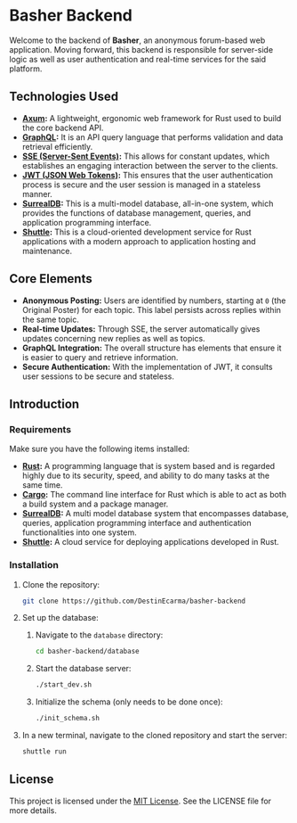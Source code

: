 # Basher Backend

Welcome to the backend of **Basher**, an anonymous forum-based web application. Moving forward, this backend is responsible for server-side logic as well as user authentication and real-time services for the said platform.

## Technologies Used

- **[Axum](https://github.com/tokio-rs/axum):** A lightweight, ergonomic web framework for Rust used to build the core backend API.
- **[GraphQL](https://graphql.org):** It is an API query language that performs validation and data retrieval efficiently.
- **[SSE (Server-Sent Events)](https://developer.mozilla.org/en-US/docs/Web/API/Server-sent_events):** This allows for constant updates, which establishes an engaging interaction between the server to the clients.
- **[JWT (JSON Web Tokens)](https://jwt.io):** This ensures that the user authentication process is secure and the user session is managed in a stateless manner.
- **[SurrealDB](https://surrealdb.com/):** This is a multi-model database, all-in-one system, which provides the functions of database management, queries, and application programming interface.
- **[Shuttle](https://www.shuttle.dev/):** This is a cloud-oriented development service for Rust applications with a modern approach to application hosting and maintenance.

## Core Elements

- **Anonymous Posting:** Users are identified by numbers, starting at `0` (the Original Poster) for each topic. This label persists across replies within the same topic.
- **Real-time Updates:** Through SSE, the server automatically gives updates concerning new replies as well as topics.
- **GraphQL Integration:** The overall structure has elements that ensure it is easier to query and retrieve information.
- **Secure Authentication:** With the implementation of JWT, it consults user sessions to be secure and stateless.

## Introduction

### Requirements

Make sure you have the following items installed:

- **[Rust](https://www.rust-lang.org/tools/install):** A programming language that is system based and is regarded highly due to its security, speed, and ability to do many tasks at the same time.
- **[Cargo](https://doc.rust-lang.org/cargo/):** The command line interface for Rust which is able to act as both a build system and a package manager.
- **[SurrealDB](https://surrealdb.com/):** A multi model database system that encompasses database, queries, application programming interface and authentication functionalities into one system.
- **[Shuttle](https://www.shuttle.dev/):** A cloud service for deploying applications developed in Rust.

### Installation

1. Clone the repository:

   ```sh
   git clone https://github.com/DestinEcarma/basher-backend
   ```

2. Set up the database:

   1. Navigate to the `database` directory:

      ```sh
      cd basher-backend/database
      ```

   2. Start the database server:

      ```sh
      ./start_dev.sh
      ```

   3. Initialize the schema (only needs to be done once):
      ```sh
      ./init_schema.sh
      ```

3. In a new terminal, navigate to the cloned repository and start the server:
   ```sh
   shuttle run
   ```

## License

This project is licensed under the [MIT License](LICENSE). See the LICENSE file for more details.

